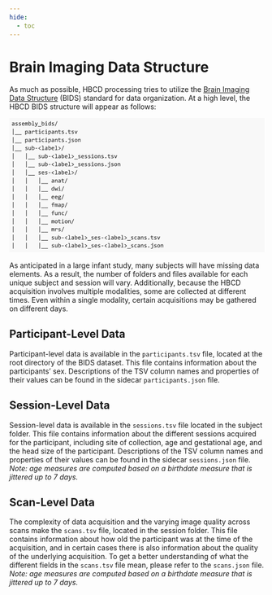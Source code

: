 ```yaml
---
hide:
  - toc
---
```


# Brain Imaging Data Structure
As much as possible, HBCD processing tries to utilize the [Brain Imaging Data Structure](https://bids-specification.readthedocs.io/en/stable/) (BIDS) standard for data organization. At a high level, the HBCD BIDS structure will appear as follows:

![](./../images/bids.png)

As anticipated in a large infant study, many subjects will have missing data elements. As a result, the number of folders and files available for each unique subject and session will vary. Additionally, because the HBCD acquisition involves multiple modalities, some are collected at different times. Even within a single modality, certain acquisitions may be gathered on different days.

## Participant-Level Data
Participant-level data is available in the `participants.tsv` file, located at the root directory of the BIDS dataset. This file contains information about the participants’ sex. Descriptions of the TSV column names and properties of their values can be found in the sidecar `participants.json` file.

## Session-Level Data
Session-level data is available in the `sessions.tsv` file located in the subject folder. This file contains information about the different sessions acquired for the participant, including site of collection, age and gestational age, and the head size of the participant. Descriptions of the TSV column names and properties of their values can be found in the sidecar `sessions.json` file.  
*Note: age measures are computed based on a birthdate measure that is jittered up to 7 days.*

## Scan-Level Data
The complexity of data acquisition and the varying image quality across scans make the `scans.tsv` file, located in the session folder. This file contains information about how old the participant was at the time of the acquisition, and in certain cases there is also information about the quality of the underlying acquisition. To get a better understanding of what the different fields in the `scans.tsv` file mean, please refer to the `scans.json` file.  
*Note: age measures are computed based on a birthdate measure that is jittered up to 7 days.*
